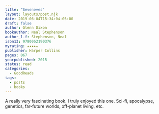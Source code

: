 ```yaml
---
title: "Seveneves"
layout: layouts/post.njk
date: 2019-06-04T15:34:04-05:00
draft: false
author: Glenn Dixon
bookauthor: Neal Stephenson
author_l-f: Stephenson, Neal
isbn13: 9780062190376
myrating: ★★★★★
publisher: Harper Collins
pages: 867
yearpublished: 2015
status: read
categories:
  - GoodReads
tags:
  - posts
  - books
---
```

A really very fascinating book. I truly enjoyed this one. Sci-fi, apocalypse, genetics, far-future worlds, off-planet living, etc.